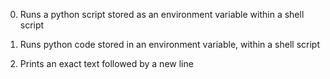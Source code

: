 0. Runs a python script stored as an environment variable within a shell script

1. Runs python code stored in an environment variable, within a shell script

2. Prints an exact text followed by a new line
